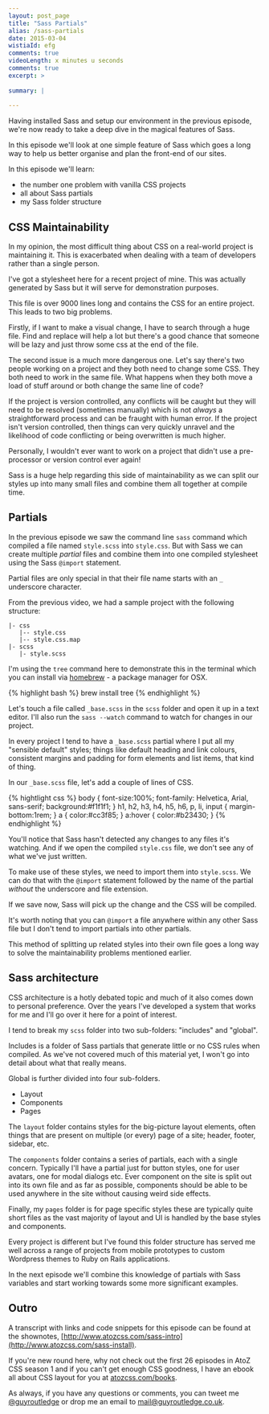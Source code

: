 ```yaml
---
layout: post_page
title: "Sass Partials"
alias: /sass-partials
date: 2015-03-04
wistiaId: efg
comments: true
videoLength: x minutes u seconds
comments: true
excerpt: >
  
summary: |
  
---
```


Having installed Sass and setup our environment in the previous episode,
we're now ready to take a deep dive in the magical features of Sass.

In this episode we'll look at one simple feature of Sass which goes
a long way to help us better organise and plan the front-end of our
sites.

In this episode we'll learn:

* the number one problem with vanilla CSS projects
* all about Sass partials
* my Sass folder structure 

## CSS Maintainability

In my opinion, the most difficult thing about CSS on a real-world
project is maintaining it. This is exacerbated when dealing with a team
of developers rather than a single person.

I've got a stylesheet here for a recent project of mine. This was
actually generated by Sass but it will serve for demonstration purposes.

This file is over 9000 lines long and contains the CSS for an entire
project. This leads to two big problems.

Firstly, if I want to make a visual change, I have to search through
a huge file. Find and replace will help a lot but there's a good chance
that someone will be lazy and just throw some css at the end of the
file.

The second issue is a much more dangerous one. Let's say there's two
people working on a project and they both need to change some CSS. They
both need to work in the same file. What happens when they both move
a load of stuff around or both change the same line of code?

If the project is version controlled, any conflicts will be caught but
they will need to be resolved (sometimes manually) which is not *always*
a straightforward process and can be fraught with human error. If the
project isn't version controlled, then things can very quickly unravel
and the likelihood of code conflicting or being overwritten is much higher.

Personally, I wouldn't ever want to work on a project that didn't use
a pre-processor or version control ever again!

Sass is a huge help regarding this side of maintainability as we can
split our styles up into many small files and combine them all together
at compile time.

## Partials

In the previous episode we saw the command line `sass` command which
compiled a file named `style.scss` into `style.css`. But with Sass we
can create multiple *partial* files and combine them into one compiled
stylesheet using the Sass `@import` statement.

Partial files are only special in that their file name starts with an
`_` underscore character.

From the previous video, we had a sample project with the following
structure:

	|- css
	   |-- style.css
	   |-- style.css.map
	|- scss
	   |- style.scss

I'm using the `tree` command here to demonstrate this in the terminal
which you can install via [homebrew](http://brew.sh/) - a package manager for OSX.

{% highlight bash %}
brew install tree
{% endhighlight %}

Let's touch a file called `_base.scss` in the `scss` folder and open it
up in a text editor. I'll also run the `sass --watch` command to watch
for changes in our project. 

In every project I tend to have a `_base.scss` partial where I put all
my "sensible default" styles; things like default heading and link
colours, consistent margins and padding for form elements and list
items, that kind of thing.

In our `_base.scss` file, let's add a couple of lines of CSS.

{% hightlight css %}
body {
	font-size:100%;
	font-family: Helvetica, Arial, sans-serif;
	background:#f1f1f1;
}
h1, h2, h3, h4, h5, h6, p, li, input {
	margin-bottom:1rem;
}
a {
	color:#cc3f85;
}
a:hover {
	color:#b23430;
}
{% endhighlight %}

You'll notice that Sass hasn't detected any changes to any files it's
watching. And if we open the compiled `style.css` file, we don't see any
of what we've just written.

To make use of these styles, we need to import them into `style.scss`.
We can do that with the `@import` statement followed by the name of the
partial *without* the underscore and file extension.

If we save now, Sass will pick up the change and the CSS will be
compiled.

It's worth noting that you can `@import` a file anywhere within any
other Sass file but I don't tend to import partials into other partials.

This method of splitting up related styles into their own file goes
a long way to solve the maintainability problems mentioned earlier.

## Sass architecture

CSS architecture is a hotly debated topic and much of it also comes down
to personal preference. Over the years I've developed a system that
works for me and I'll go over it here for a point of interest.

I tend to break my `scss` folder into two sub-folders: "includes"
and "global". 

Includes is a folder of Sass partials that generate little
or no CSS rules when compiled. As we've not covered much of this
material yet, I won't go into detail about what that really means.

Global is further divided into four sub-folders.

* Layout
* Components
* Pages

The `layout` folder contains styles for the big-picture layout elements,
often things that are present on multiple (or every) page of a site;
header, footer, sidebar, etc.

The `components` folder contains a series of partials, each with
a single concern. Typically I'll have a partial just for button styles,
one for user avatars, one for modal dialogs etc. Ever component on the
site is split out into its own file and as far as possible, components
should be able to be used anywhere in the site without causing weird
side effects.

Finally, my `pages` folder is for page specific styles these are
typically quite short files as the vast majority of layout and UI is
handled by the base styles and components. 

Every project is different but I've found this folder structure has
served me well across a range of projects from mobile prototypes to
custom Wordpress themes to Ruby on Rails applications.

In the next episode we'll combine this knowledge of partials with Sass
variables and start working towards some more significant examples.

## Outro

A transcript with links and code snippets for this episode can be found
at the shownotes,
[http://www.atozcss.com/sass-intro](http://www.atozcss.com/sass-install).

If you're new round here, why not check out the first 26 episodes in
AtoZ CSS season 1 and if you can't get enough CSS goodness, I have an
ebook all about CSS layout for you at
[atozcss.com/books](http://www.atozcss.com/books).

As always, if you have any questions or comments, you can tweet me
[@guyroutledge](http://www.twitter.com/guyroutledge) or drop me an email 
to [mail@guyroutledge.co.uk](mailto:mail@guyroutledge.co.uk).

